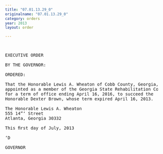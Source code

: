 ```yaml
---
title: "07.01.13.29_0"
originalname: "07.01.13.29_0"
category: orders
year: 2013
layout: order

---
```

<pre>
 

EXECUTIVE ORDER

BY THE GOVERNOR:

ORDERED:

That the Honorable Lewis A. Wheaton of Cobb County, Georgia, is
appointed as a member of the Georgia State Rehabilitation Council,
for a term of office ending April 16, 2016, to succeed the
Honorable Dexter Brown, whose term expired April 16, 2013.

The Honorable Lewis A. Wheaton
555 14”‘ Street
Atlanta, Georgia 30332

This ﬁrst day of July, 2013

‘D

GOVERNOR

</pre>
